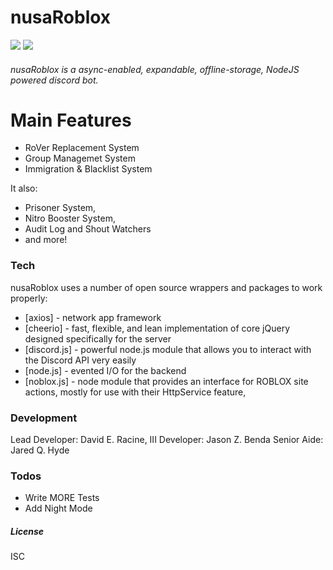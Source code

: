 # nusaRoblox
![](https://i.imgur.com/d8oiKJc.png) ![](https://i.imgur.com/0yLV7wH.png)

###### nusaRoblox is a async-enabled, expandable, offline-storage, NodeJS powered discord bot.

# Main Features
  - RoVer Replacement System 
  - Group Managemet System
  - Immigration & Blacklist System

It also:
  - Prisoner System,
  - Nitro Booster System,
  - Audit Log and Shout Watchers
  - and more!

### Tech
nusaRoblox uses a number of open source wrappers and packages to work properly:

* [axios] - network app framework
* [cheerio] - fast, flexible, and lean implementation of core jQuery designed specifically for the server
* [discord.js] - powerful node.js module that allows you to interact with the Discord API very easily
* [node.js] - evented I/O for the backend
* [noblox.js] - node module that provides an interface for ROBLOX site actions, mostly for use with their HttpService feature,

### Development
Lead Developer: David E. Racine, III
Developer: Jason Z. Benda
Senior Aide: Jared Q. Hyde

### Todos
 - Write MORE Tests
 - Add Night Mode

##### License
ISC